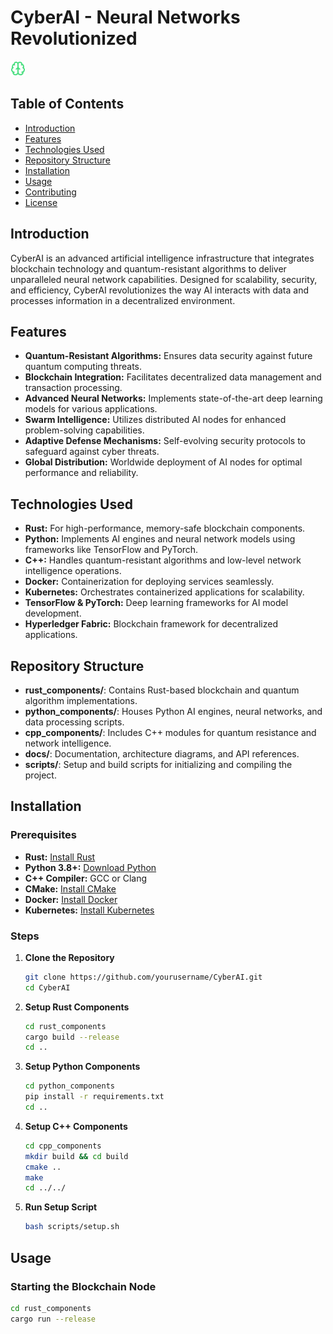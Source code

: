 # CyberAI - Neural Networks Revolutionized

![CyberAI Logo](./docs/cyberai.png)

## Table of Contents
- [Introduction](#introduction)
- [Features](#features)
- [Technologies Used](#technologies-used)
- [Repository Structure](#repository-structure)
- [Installation](#installation)
- [Usage](#usage)
- [Contributing](#contributing)
- [License](#license)

## Introduction

CyberAI is an advanced artificial intelligence infrastructure that integrates blockchain technology and quantum-resistant algorithms to deliver unparalleled neural network capabilities. Designed for scalability, security, and efficiency, CyberAI revolutionizes the way AI interacts with data and processes information in a decentralized environment.

## Features

- **Quantum-Resistant Algorithms:** Ensures data security against future quantum computing threats.
- **Blockchain Integration:** Facilitates decentralized data management and transaction processing.
- **Advanced Neural Networks:** Implements state-of-the-art deep learning models for various applications.
- **Swarm Intelligence:** Utilizes distributed AI nodes for enhanced problem-solving capabilities.
- **Adaptive Defense Mechanisms:** Self-evolving security protocols to safeguard against cyber threats.
- **Global Distribution:** Worldwide deployment of AI nodes for optimal performance and reliability.

## Technologies Used

- **Rust:** For high-performance, memory-safe blockchain components.
- **Python:** Implements AI engines and neural network models using frameworks like TensorFlow and PyTorch.
- **C++:** Handles quantum-resistant algorithms and low-level network intelligence operations.
- **Docker:** Containerization for deploying services seamlessly.
- **Kubernetes:** Orchestrates containerized applications for scalability.
- **TensorFlow & PyTorch:** Deep learning frameworks for AI model development.
- **Hyperledger Fabric:** Blockchain framework for decentralized applications.

## Repository Structure

- **rust_components/**: Contains Rust-based blockchain and quantum algorithm implementations.
- **python_components/**: Houses Python AI engines, neural networks, and data processing scripts.
- **cpp_components/**: Includes C++ modules for quantum resistance and network intelligence.
- **docs/**: Documentation, architecture diagrams, and API references.
- **scripts/**: Setup and build scripts for initializing and compiling the project.

## Installation

### Prerequisites

- **Rust:** [Install Rust](https://www.rust-lang.org/tools/install)
- **Python 3.8+:** [Download Python](https://www.python.org/downloads/)
- **C++ Compiler:** GCC or Clang
- **CMake:** [Install CMake](https://cmake.org/install/)
- **Docker:** [Install Docker](https://docs.docker.com/get-docker/)
- **Kubernetes:** [Install Kubernetes](https://kubernetes.io/docs/tasks/tools/)

### Steps

1. **Clone the Repository**
    ```bash
    git clone https://github.com/yourusername/CyberAI.git
    cd CyberAI
    ```

2. **Setup Rust Components**
    ```bash
    cd rust_components
    cargo build --release
    cd ..
    ```

3. **Setup Python Components**
    ```bash
    cd python_components
    pip install -r requirements.txt
    cd ..
    ```

4. **Setup C++ Components**
    ```bash
    cd cpp_components
    mkdir build && cd build
    cmake ..
    make
    cd ../../
    ```

5. **Run Setup Script**
    ```bash
    bash scripts/setup.sh
    ```

## Usage

### Starting the Blockchain Node
```bash
cd rust_components
cargo run --release

